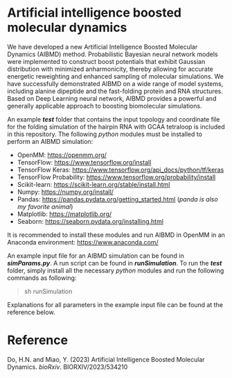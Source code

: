 # Artificial intelligence boosted molecular dynamics
We have developed a new Artificial Intelligence Boosted Molecular Dynamics (AIBMD) method. Probabilistic Bayesian neural network models were implemented to construct boost potentials that exhibit Gaussian distribution with minimized anharmonicity, thereby allowing for accurate energetic reweighting and enhanced sampling of molecular simulations. We have successfully demonstrated AIBMD on a wide range of model systems, including alanine dipeptide and the fast-folding protein and RNA structures. Based on Deep Learning neural network, AIBMD provides a powerful and generally applicable approach to boosting biomolecular simulations.

An example ***test*** folder that contains the input topology and coordinate file for the folding simulation of the hairpin RNA with GCAA tetraloop is included in this repository. The following *python* modules must be installed to perform an AIBMD simulation:
* OpenMM: https://openmm.org/
* TensorFlow: https://www.tensorflow.org/install
* TensorFlow Keras: https://www.tensorflow.org/api_docs/python/tf/keras
* TensorFlow Probability: https://www.tensorflow.org/probability/install
* Scikit-learn: https://scikit-learn.org/stable/install.html
* Numpy: https://numpy.org/install/
* Pandas: https://pandas.pydata.org/getting_started.html (*panda is also my favorite animal*)
* Matplotlib: https://matplotlib.org/
* Seaborn: https://seaborn.pydata.org/installing.html

It is recommended to install these modules and run AIBMD in OpenMM in an Anaconda environment: https://www.anaconda.com/

An example input file for an AIBMD simulation can be found in ***simParams.py***. A run script can be found in ***runSimulation***. To run the ***test*** folder, simply install all the necessary *python* modules and run the following commands as following:
> sh runSimulation

Explanations for all parameters in the example input file can be found at the reference below.

# Reference
Do, H.N. and Miao, Y. (2023) Artificial Intelligence Boosted Molecular Dynamics. *bioRxiv*. BIORXIV/2023/534210
